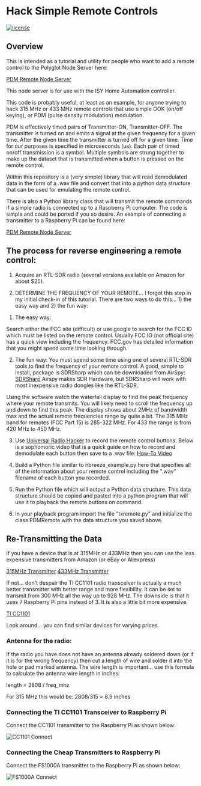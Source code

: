 # Hack Simple Remote Controls

[![license](https://img.shields.io/github/license/mashape/apistatus.svg)](https://github.com/rl1131/udi-wemo-poly/blob/master/LICENSE)

## Overview

This is intended as a tutorial and utility for
people who want to add a remote control to the Polyglot
Node Server here:

[PDM Remote Node Server](https://github.com/rl1131/udi-pdmremote-poly)

This node server is for use with the ISY Home Automation
controller. 

This code is probably useful, at least as an example, for 
anyone trying to hack 315 MHz or 433 MHz remote controls 
that use simple OOK (on/off keying), or PDM (pulse density 
modulation) modulation.

PDM is effectively timed pairs of Transmitter-ON, 
Transmitter-OFF.  The transmitter is turned on
and emits a signal at the given frequency for a given time.
After the given time the transmitter is turned off for a given 
time.  Time for our purposes is specified in microseconds (us).
Each pair  of timed on/off transmission is a symbol.  Multiple 
symbols are strung together to make up the dataset that is 
transmitted when a button is pressed on the remote control.

Within this repository is a (very simple) library that will
read demodulated data in the form of a .wav file and convert
that into a python data structure that can be used for
emulating the remote control.

There is also a Python library class that will transmit
the remote commands if a simple radio is connected up to
a Raspberry Pi computer.  The code is simple and could be
ported if you so desire.  An example of connecting a transmitter
to a Raspberry Pi can be found here:

[PDM Remote Node Server](https://github.com/rl1131/udi-pdmremote-poly)

## The process for reverse engineering a remote control:

1.  Acquire an RTL-SDR radio (several versions available
on Amazon for about $25).

2.  DETERMINE THE FREQUENCY OF YOUR REMOTE...  I forgot this step 
in my initial check-in of this tutorial.  There are two ways to do
this... 1) the easy way and 2) the fun way:

1) The easy way:

Search either the FCC site (difficult) or use google to search
for the FCC ID which must be listed on the remote control.  Usually
FCC.IO (not official site) has a quick view including the frequency.
FCC.gov has detailed information that you might spend some time looking 
through.

2) The fun way:
You must spend some time using one of several RTL-SDR tools to find 
the frequency of your remote control.  A good, simple to install, package 
is SDRSharp which can be downloaded from AirSpy:  [SDRSharp](https://airspy.com/download/)
Airspy makes SDR Hardware, but SDRSharp will work with most inexpensive
radio dongles like the RTL-SDR.

Using the software watch the waterfall display to find the peak
frequency where your remote transmits.  You will likely need to 
scroll the frequency up and down to find this peak.  The display
shows about 2MHz of bandwidth max and the actual remote frequencies
range by quite a bit.  The 315 MHz band for remotes (FCC Part 15)
is 285-322 MHz.  For 433 the range is from 420 MHz to 450 MHz.

3.  Use [Universal Radio Hacker](https://github.com/jopohl/urh)
to record the remote control buttons.  Below is a sophomoric video 
that is a quick guide on how to record and demodulate each button 
then save to a .wav file:  [How-To Video](https://youtu.be/65MvhyfXh6w)

4.  Build a Python file similar to hbreeze_example.py here that
specifies all of the information about your remote control
including the ".wav" filename of each button you recorded.

5.  Run the Python file which will output a Python
data structure.  This data structure should be copied and
pasted into a python program that will use it to playback
the remote buttons on command.

6.  In your playback program import the file "txremote.py"
and initialize the class PDMRemote with the data structure 
you saved above.

## Re-Transmitting the Data

If you have a device that is at 315MHz or 433MHz then you can use 
the less expensive transmitters from Amazon (or eBay or Aliexpress)

[315MHz Transmitter](https://www.amazon.com/HiLetgo-Transmitter-Receiver-Arduino-Raspberry/dp/B00LNADJS6/)
[433MHz Transmitter](https://www.amazon.com/SMAKN%C2%AE-433Mhz-Transmitter-Receiver-Arduino/dp/B00M2CUALS/)

If not... don't despair the TI CC1101 radio transceiver is actually 
a much better transmitter with better range and more flexibility.  It
can be set to transmit from 300 MHz all the way up to 928 MHz.  The 
downside is that it uses 7 Raspberry Pi pins instead of 3.  It is also
a little bit more expensive.

[TI CC1101](https://www.amazon.com/Solu-Wireless-Transceiver-Antenna-Arduino/dp/B00XDL9E64/)

Look around... you can find similar devices for varying prices.

### Antenna for the radio:

If the radio you have does not have an antenna already soldered down
(or if it is for the wrong frequency) then cut a length of wire and 
solder it into the hole or pad marked antenna.  The wire length is
important... use this formula to calculate the antenna wire length in 
inches:

length = 2808 / freq_mhz 

For 315 MHz this would be:  2808/315 = 8.9 inches

### Connecting the TI CC1101 Transceiver to Raspberry Pi

Connect the CC1101 transmitter to the Raspberry Pi as shown below:

![CC1101 Connect](https://user-images.githubusercontent.com/11381527/55381742-b2be5d00-54d8-11e9-81ef-5d8fe4e23cef.png)

### Connecting the Cheap Transmitters to Raspberry Pi

Connect the FS1000A transmitter to the Raspberry Pi as shown below:

![FS1000A Connect](https://user-images.githubusercontent.com/11381527/55379682-aafbba00-54d2-11e9-86af-1d3d36695321.jpg)
